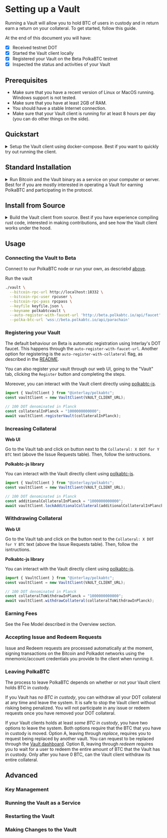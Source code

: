 # Setting up a Vault

Running a Vault will allow you to hold BTC of users in custody and in return earn a return on your collateral.
To get started, follow this guide.

At the end of this document you will have:

- [x] Received testnet DOT
- [x] Started the Vault client locally
- [x] Registered your Vault on the Beta PolkaBTC testnet
- [x] Inspected the status and activities of your Vault

## Prerequisites

- Make sure that you have a recent version of Linux or MacOS running. Windows support is not tested.
- Make sure that you have at least 2GB of RAM.
- You should have a stable Internet connection.
- Make sure that your Vault client is running for at least 8 hours per day (you can do other things on the side).

## Quickstart

<details>
<summary>
Setup the Vault client using docker-compose. Best if you want to quickly try out running the client.
</summary>

### 1. Download the docker-compose file to start the Vault client and the Bitcoin node.

```
mkdir vault && cd vault
wget https://raw.githubusercontent.com/interlay/polkabtc-clients/0.5.1/vault/docker-compose.yml
```

### 2. Add your Polkadot account to use with your Vault

Add a `keyfile.json` file into that folder that contains the mnemonic of the account you want to use for the vault, e.g.:

```json
{
  "polkabtcvault": "mango inspire guess truly stone husband double exhaust reflect wood soldier steel"
}
```

!> DO NOT use the mnemonic above when running your vault. This publicly available mnemonic can be used by anyone and represents the credentials of a Polkadot account. Any funds deposited at this address will in all likelihood be lost.

You may use [subkey](https://substrate.dev/docs/en/knowledgebase/integrate/subkey) to generate this automatically:

```shell
subkey generate --output-type json | jq '{"polkabtcvault": .secretPhrase}' > keyfile.json
```

### 3. Start the Vault client

You can run the entire Vault client and the Bitcoin node with the following command:

```sh
docker-compose up
```

</details>

## Standard Installation

<details>
<summary>
Run Bitcoin and the Vault binary as a service on your computer or server. Best for if you are mostly interested in operating a Vault for earning PolkaBTC and participating in the protocol.
</summary>

### 1. Install a local Bitcoin node

Download and install the Bitcoin Core full-node: [https://bitcoin.org/en/full-node](https://bitcoin.org/en/full-node#what-is-a-full-node)

### 2. Start the Bitcoin testnet node

Since the vault does not require a Bitcoin node with all the data and to reduce hardware requirements, you can start Bitcoin with the following [optimizations](https://bitcoin.org/en/full-node#what-is-a-full-node):

```shell
bitcoind -testnet -server -prune=550 -par=1 -maxuploadtarget=200 -blocksonly -rpcuser=rpcuser -rpcpassword=rpcpassword
```

### 3. Install the Vault client

Create a folder for your vault and enter it:

```shell
mkdir vault && cd vault
```

?> _TODO_ Add the link to the binary
Download the vault binary:

```shell
wget https://github.com/interlay/polkabtc-clients/releases/download/0.5.1/vault
```

Make the binary executable:

```shell
chmod +x vault
```

### 4. Add your Polkadot account to use with your Vault

Add a `keyfile.json` file into that folder that contains the mnemonic of the account you want to use for the vault, e.g.:

```json
{
  "polkabtcvault": "mango inspire guess truly stone husband double exhaust reflect wood soldier steel"
}
```

!> DO NOT use the mnemonic above when running your vault. This publicly available mnemonic can be used by anyone and represents the credentials of a Polkadot account. Any funds deposited at this address will in all likelihood be lost.

You may use [subkey](https://substrate.dev/docs/en/knowledgebase/integrate/subkey) to generate this automatically:

```shell
subkey generate --output-type json | jq '{"polkabtcvault": .secretPhrase}' > keyfile.json
```

### 5. Start the Vault client

To start the client, you can connect to our parachain full node:

```shell
./vault \
  --bitcoin-rpc-url http://localhost:18332 \
  --bitcoin-rpc-user rpcuser \
  --bitcoin-rpc-pass rpcpassword \
  --keyfile keyfile.json \
  --keyname polkabtcvault \
  --auto-register-with-faucet-url 'http://beta.polkabtc.io/api/faucet' \
  --polka-btc-url 'wss://beta.polkabtc.io/api/parachain'
```

</details>

## Install from Source

<details>
<summary>
Build the Vault client from source. Best if you have experience compiling rust code, interested in making contributions, and see how the Vault client works under the hood.
</summary>

### Follow the instructions in the README

Go to the Vault client [README](https://github.com/interlay/polkabtc-clients/tree/master/vault).

</details>

## Usage

### Connecting the Vault to Beta

Connect to our PolkaBTC node or run your own, as descriebd [above](#_5-start-the-vault-client).

Run the vault

```sh
./vault \
  --bitcoin-rpc-url http://localhost:18332 \
  --bitcoin-rpc-user rpcuser \
  --bitcoin-rpc-pass rpcpass \
  --keyfile keyfile.json \
  --keyname polkabtcvault \
  --auto-register-with-faucet-url 'http://beta.polkabtc.io/api/faucet' \
  --polka-btc-url 'wss://beta.polkabtc.io/api/parachain'
```

### Registering your Vault

The default behaviour on Beta is automatic registration using Interlay's DOT faucet. This happens through the `auto-register-with-faucet-url`. Another option for registering is the `auto-register-with-collateral` flag, as described in the [README](https://github.com/interlay/polkabtc-clients/tree/master/vault).

You can also register your vault through our web UI, going to the "Vault" tab, clicking the `Register` button and completing the steps.

Moreover, you can interact with the Vault client directly using [polkabtc-js](https://github.com/interlay/polkabtc-js).

```js
import { VaultClient } from "@interlay/polkabtc";
const vaultClient = new VaultClient(VAULT_CLIENT_URL);

// 100 DOT denominated in Planck
const collateralInPlanck = "1000000000000";
await vaultClient.registerVault(collateralInPlanck);
```

### Increasing Collateral

**Web UI**

Go to the Vault tab and click on button next to the `Collateral: X DOT for Y BTC` text (above the Issue Requests table). Then, follow the isntructions.

**Polkabtc-js library**

You can interact with the Vault directly client using [polkabtc-js](https://github.com/interlay/polkabtc-js).

```js
import { VaultClient } from "@interlay/polkabtc";
const vaultClient = new VaultClient(VAULT_CLIENT_URL);

// 100 DOT denominated in Planck
const additionalCollateralInPlanck = "1000000000000";
await vaultClient.lockAdditionalCollateral(additionalCollateralInPlanck);
```

### Withdrawing Collateral

**Web UI**

Go to the Vault tab and click on the button next to the `Collateral: X DOT for Y BTC` text (above the Issue Requests table). Then, follow the isntructions.

**Polkabtc-js library**

You can interact with the Vault directly client using [polkabtc-js](https://github.com/interlay/polkabtc-js).

```js
import { VaultClient } from "@interlay/polkabtc";
const vaultClient = new VaultClient(VAULT_CLIENT_URL);

// 100 DOT denominated in Planck
const collateralToWithdrawInPlanck = "1000000000000";
await vaultClient.withdrawCollateral(collateralToWithdrawInPlanck);
```

### Earning Fees

See the Fee Model described in the Overview section.

### Accepting Issue and Redeem Requests

Issue and Redeem requests are processed automatically at the moment, signing transactions on the Bitcoin and Polkadot networks using the mnemonic/account credentials you provide to the client when running it.

### Leaving PolkaBTC

The process to leave PolkaBTC depends on whether or not your Vault client holds BTC in custody.

If you Vault has _no BTC in custody_, you can withdraw all your DOT collateral at any time and leave the system. It is safe to stop the Vault client without risking being penalized. You will not participate in any issue or redeem requests once you have removed your DOT collateral.

If your Vault clients holds at least _some BTC in custody_, you have two options to leave the system. Both options require that the BTC that you have in custody is moved. Option A, leaving through _replace_, requires you to request being replaced by another vault. You can request to be replaced through the [Vault dashboard](https://beta.polkabtc.io/vault). Option B, leaving through _redeem_ requires you to wait for a user to redeem the entire amount of BTC that the Vault has in custody. Only after you have 0 BTC, can the Vault client withdraw its entire collateral.

## Advanced

### Key Management

### Running the Vault as a Service

### Restarting the Vault

### Making Changes to the Vault
